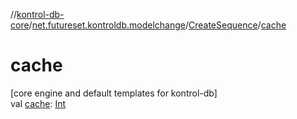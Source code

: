 //[kontrol-db-core](../../../index.md)/[net.futureset.kontroldb.modelchange](../index.md)/[CreateSequence](index.md)/[cache](cache.md)

# cache

[core engine and default templates for kontrol-db]\
val [cache](cache.md): [Int](https://kotlinlang.org/api/latest/jvm/stdlib/kotlin/-int/index.html)
